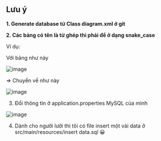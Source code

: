 ## Lưu ý
**1. Generate database từ Class diagram.xml ở git**

**2. Các bảng có tên là từ ghép thì phải để ở dạng snake_case**

Ví dụ:

Với bảng như này

![image](https://github.com/looongtom/bomoc/assets/94033356/f69b56e6-eae9-4162-bb47-a053556cb9d3)

=> Chuyển về như này

![image](https://github.com/looongtom/bomoc/assets/94033356/af9ca416-9921-44d0-aee8-478e62078a28)

3. Đổi thông tin ở application.properties MySQL của mình
   
![image](https://github.com/looongtom/bomoc/assets/94033356/3c15194d-ce01-4b8e-9802-c4f39cfc71ac)

4. Dành cho người lười thì tôi có file insert một vài data ở src/main/resources/insert data.sql 😀


